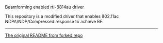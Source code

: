 Beamforming enabled rtl-8814au driver

This repository is a modified driver that enables 802.11ac NDPA/NDP/Compressed response to achieve BF.

---

[The original README from forked repo](https://github.com/morrownr/8814au)
